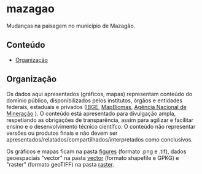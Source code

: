 # mazagao
Mudanças na paisagem no município de Mazagão. 

## Conteúdo

- [Organização](#organizacao)


<a id="organizacao"></a>
## Organização
Os dados aqui apresentados (gráficos, mapas) representam conteúdo do 
domínio público, disponibilizados pelos institutos, órgãos e entidades
federais, estaduais e privados ([IBGE](https://www.ibge.gov.br/),  [MapBiomas](https://mapbiomas.org/), [Agência Nacional de Mineração](https://dados.gov.br/dataset/sistema-de-informacoes-geograficas-da-mineracao-sigmine) ). O conteúdo está apresentado para divulgação ampla, 
respetiando as obrigações de transparência, assim para agilizar e 
facilitar ensino e o desenvolvimento técnico científco. O conteúdo não 
representar versões ou produtos  finais e não devem ser apresentados/relatados/compartilhados/interpretados como conclusivos. 

Os gráficos e mapas ficam na pasta [figures](https://github.com/darrennorris/mazagao/tree/main/figures) (formato .png e .tif), dados geoespaciais "vector" na pasta [vector](https://github.com/darrennorris/mazagao/tree/main/vector) (formato shapefile e GPKG) e "raster" (formato geoTIFF) na pasta [raster](https://github.com/darrennorris/mazagao/tree/main/raster). 
